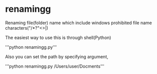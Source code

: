 # renamingg
Renaming file(folder) name which include windows prohibited file name characters("\/*?"&lt;>|)

The easiest way to use this is through shell(Python)

'''python renamingg.py'''
 
Also you can set the path by specifying argument,

'''python renamingg.py /Users/user/Docments'''
